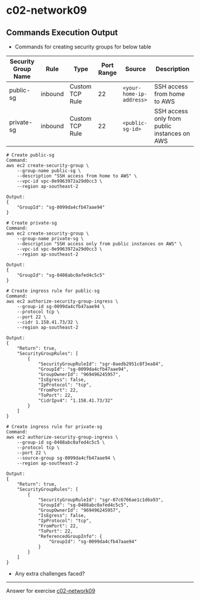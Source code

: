 # c02-network09

## Commands Execution Output

- Commands for creating security groups for below table

|Security Group Name|Rule|Type|Port Range|Source|Description
|---|---|---|---|---|---|
|public-sg|inbound|Custom TCP Rule|22|`<your-home-ip-address>`|SSH access from home to AWS|
|private-sg|inbound|Custom TCP Rule|22|`<public-sg-id>`|SSH access only from public instances on AWS|

```
# Create public-sg
Command:
aws ec2 create-security-group \
    --group-name public-sg \
    --description "SSH access from home to AWS" \
    --vpc-id vpc-0e9963972a29d0cc3 \
    --region ap-southeast-2

Output:
{
    "GroupId": "sg-0099da4cfb47aae94"
}

# Create private-sg
Command:
aws ec2 create-security-group \
    --group-name private-sg \
    --description "SSH access only from public instances on AWS" \
    --vpc-id vpc-0e9963972a29d0cc3 \
    --region ap-southeast-2

Output:
{
    "GroupId": "sg-0408abc0afed4c5c5"
}

# Create ingress rule for public-sg
Command:
aws ec2 authorize-security-group-ingress \
    --group-id sg-0099da4cfb47aae94 \
    --protocol tcp \
    --port 22 \
    --cidr 1.158.41.73/32 \
    --region ap-southeast-2

Output:
{
    "Return": true,
    "SecurityGroupRules": [
        {
            "SecurityGroupRuleId": "sgr-0aedb2951c8f3ea84",
            "GroupId": "sg-0099da4cfb47aae94",
            "GroupOwnerId": "969496245957",
            "IsEgress": false,
            "IpProtocol": "tcp",
            "FromPort": 22,
            "ToPort": 22,
            "CidrIpv4": "1.158.41.73/32"
        }
    ]
}

# Create ingress rule for private-sg
Command:
aws ec2 authorize-security-group-ingress \
    --group-id sg-0408abc0afed4c5c5 \
    --protocol tcp \
    --port 22 \
    --source-group sg-0099da4cfb47aae94 \
    --region ap-southeast-2

Output:
{
    "Return": true,
    "SecurityGroupRules": [
        {
            "SecurityGroupRuleId": "sgr-07c6766ae1c1d6a93",
            "GroupId": "sg-0408abc0afed4c5c5",
            "GroupOwnerId": "969496245957",
            "IsEgress": false,
            "IpProtocol": "tcp",
            "FromPort": 22,
            "ToPort": 22,
            "ReferencedGroupInfo": {
                "GroupId": "sg-0099da4cfb47aae94"
            }
        }
    ]
}
```

- Any extra challenges faced?


<!-- Don't change anything below this point-->
***
Answer for exercise [c02-network09](https://github.com/devopsacademyau/academy/blob/893381c6f0b69434d9e8597d3d4b1c17f9bc1371/classes/02class/exercises/c02-network09/README.md)
